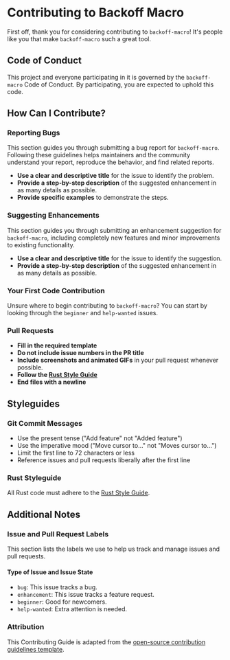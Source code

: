 
# Contributing to Backoff Macro

First off, thank you for considering contributing to `backoff-macro`! It's people like you that make `backoff-macro` such a great tool.

## Code of Conduct

This project and everyone participating in it is governed by the `backoff-macro` Code of Conduct. By participating, you are expected to uphold this code.

## How Can I Contribute?

### Reporting Bugs

This section guides you through submitting a bug report for `backoff-macro`. Following these guidelines helps maintainers and the community understand your report, reproduce the behavior, and find related reports.

- **Use a clear and descriptive title** for the issue to identify the problem.
- **Provide a step-by-step description** of the suggested enhancement in as many details as possible.
- **Provide specific examples** to demonstrate the steps.

### Suggesting Enhancements

This section guides you through submitting an enhancement suggestion for `backoff-macro`, including completely new features and minor improvements to existing functionality.

- **Use a clear and descriptive title** for the issue to identify the suggestion.
- **Provide a step-by-step description** of the suggested enhancement in as many details as possible.

### Your First Code Contribution

Unsure where to begin contributing to `backoff-macro`? You can start by looking through the `beginner` and `help-wanted` issues.

### Pull Requests

- **Fill in the required template**
- **Do not include issue numbers in the PR title**
- **Include screenshots and animated GIFs** in your pull request whenever possible.
- **Follow the [Rust Style Guide](https://doc.rust-lang.org/1.0.0/style/README.html)**
- **End files with a newline**

## Styleguides

### Git Commit Messages

- Use the present tense ("Add feature" not "Added feature")
- Use the imperative mood ("Move cursor to..." not "Moves cursor to...")
- Limit the first line to 72 characters or less
- Reference issues and pull requests liberally after the first line

### Rust Styleguide

All Rust code must adhere to the [Rust Style Guide](https://doc.rust-lang.org/1.0.0/style/README.html).

## Additional Notes

### Issue and Pull Request Labels

This section lists the labels we use to help us track and manage issues and pull requests.

#### Type of Issue and Issue State

- `bug`: This issue tracks a bug.
- `enhancement`: This issue tracks a feature request.
- `beginner`: Good for newcomers.
- `help-wanted`: Extra attention is needed.

### Attribution

This Contributing Guide is adapted from the [open-source contribution guidelines template](https://gist.github.com/PurpleBooth/b24679402957c63ec426).

